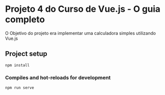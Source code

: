 # Projeto 4 do Curso de Vue.js - O guia completo
<p> O Objetivo do projeto era implementar uma calculadora simples utilizando Vue.js </p>

## Project setup
```
npm install
```

### Compiles and hot-reloads for development
```
npm run serve
```
